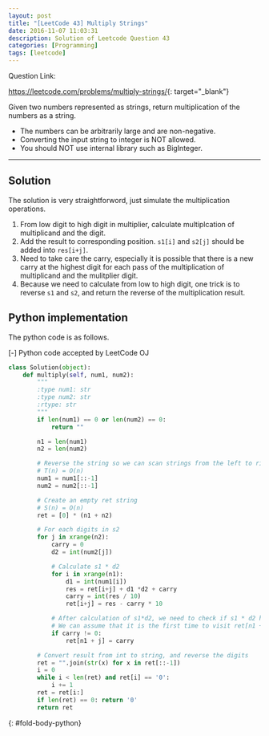 ```yaml
---
layout: post
title: "[LeetCode 43] Multiply Strings"
date: 2016-11-07 11:03:31
description: Solution of Leetcode Question 43
categories: [Programming]
tags: [leetcode]
---
```


Question Link:

<https://leetcode.com/problems/multiply-strings/>{: target="_blank"}

Given two numbers represented as strings, return multiplication of the numbers as a string.

* The numbers can be arbitrarily large and are non-negative.
* Converting the input string to integer is NOT allowed.
* You should NOT use internal library such as BigInteger.

---

## Solution

The solution is very straightforword, just simulate the multiplication operations.

1. From low digit to high digit in multiplier, calculate multiplcation of multiplicand and the digit.
2. Add the result to corresponding position. `s1[i]` and `s2[j]` should be added into `res[i+j]`.
3. Need to take care the carry, especially it is possible that there is a new carry at the highest digit for each pass of the multiplication of multiplicand and the mulitplier digit.
4. Because we need to calculate from low to high digit, one trick is to reverse `s1` and `s2`, and return the reverse of the multiplication result.


## Python implementation

The python code is as follows.

<div class="code-title">
<span class="code-fold" id="fold-btn-python" onclick="$use('fold-body-python', 'fold-btn-python')">[-]</span>
Python code accepted by LeetCode OJ
</div>

~~~ python
class Solution(object):
    def multiply(self, num1, num2):
        """
        :type num1: str
        :type num2: str
        :rtype: str
        """
        if len(num1) == 0 or len(num2) == 0:
            return ""

        n1 = len(num1)
        n2 = len(num2)

        # Reverse the string so we can scan strings from the left to right
        # T(n) = O(n)
        num1 = num1[::-1]
        num2 = num2[::-1]

        # Create an empty ret string
        # S(n) = O(n)
        ret = [0] * (n1 + n2)

        # For each digits in s2
        for j in xrange(n2):
            carry = 0
            d2 = int(num2[j])

            # Calculate s1 * d2
            for i in xrange(n1):
                d1 = int(num1[i])
                res = ret[i+j] + d1 *d2 + carry
                carry = int(res / 10)
                ret[i+j] = res - carry * 10

            # After calculation of s1*d2, we need to check if s1 * d2 has a carry at the highest position
            # We can assume that it is the first time to visit ret[n1 + j]
            if carry != 0:
                ret[n1 + j] = carry

        # Convert result from int to string, and reverse the digits
        ret = "".join(str(x) for x in ret[::-1])
        i = 0
        while i < len(ret) and ret[i] == '0':
            i += 1
        ret = ret[i:]
        if len(ret) == 0: return '0'
        return ret
~~~
{: #fold-body-python}
